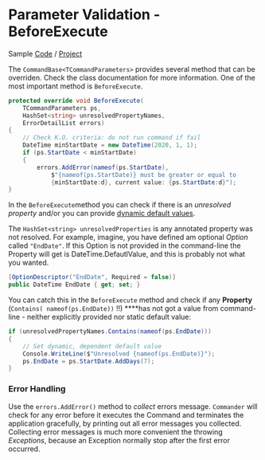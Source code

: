# Parameter Validation - BeforeExecute

Sample [Code](https://github.com/msc4266/CLArgs/tree/master/samples/Sample04.DynamicDefault/Program.cs) / [Project](https://github.com/msc4266/CLArgs/tree/master/samples/Sample04.DynamicDefault)

The `CommandBase<TCommandParameters>` provides several method that can be overriden. Check the class documentation for more information. One of the most important method is `BeforeExecute`. 

```csharp
protected override void BeforeExecute(
    TCommandParameters ps,
    HashSet<string> unresolvedPropertyNames,
    ErrorDetailList errors)
{
    // Check K.O. criteria: do not run command if fail
    DateTime minStartDate = new DateTime(2020, 1, 1);
    if (ps.StartDate < minStartDate)
    {
        errors.AddError(nameof(ps.StartDate),
            $"{nameof(ps.StartDate)} must be greater or equal to
            {minStartDate:d}, current value: {ps.StartDate:d}");
}
```

In the `BeforeExecute`method you can check if there is an _unresolved property_ and/or you can provide [dynamic default values](dynamic-default-values.md).

The `HashSet<string> unresolvedProperties` is any annotated property was not resolved. For example, imagine, you have defined am optional _Option_ called `"EndDate"`. If this Option is not provided in the command-line the Property will get is DateTime.DefautlValue, and this is probably not what you wanted.

```csharp
[OptionDescriptor("EndDate", Required = false)]
public DateTime EndDate { get; set; }
```

You can catch this in the `BeforeExecute` method and check if any **Property** \(`Contains( nameof(ps.EndDate))` !!\) ****has not got a value from command-line - neither explicitly provided nor static default value:

```csharp
if (unresolvedPropertyNames.Contains(nameof(ps.EndDate)))
{
    // Set dynamic, dependent default value
    Console.WriteLine($"Unresolved {nameof(ps.EndDate)}");
    ps.EndDate = ps.StartDate.AddDays(7);
}
```

### Error Handling

Use the `errors.AddError()` method to _collect_  errors message. `Commander` will check for any error before it executes the Command and terminates the application gracefully, by printing out all error messages you collected. Collecting error messages is much more convenient the throwing _Exceptions_, because an Exception normally stop after the first error occurred. 

